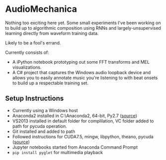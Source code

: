 # AudioMechanica

Nothing too exciting here yet. Some small experiments I've been working on to build up to algorithmic composition using RNNs and largely-unsupervised learning directly from waveform training data.

Likely to be a fool's errand.

Currently consists of:
* A iPython notebook prototyping out some FFT transforms and MEL visualizations.
* A C# project that captures the Windows audio loopback device and allows you to easily annotate music you're listening to with beat onsets to build up a respectable training set.

## Setup Instructions

* Currently using a Windows host
* Anaconda2 installed in C:\Anaconda2, 64-bit, Py2.7 ([source](https://www.continuum.io/downloads))
* VS2013 installed in default folder for complilation, VC folder added to path for pycuda operation.
* Git installed and added to path
* Followed instructions for CUDA7.5, mingw, libpython, theano, pycuda ([source](https://vanishingcodes.wordpress.com/2015/10/25/installing-cuda-7-5-and-pycuda-on-windows-for-testing-theano-with-gpu/))
* Jupyter notebooks started from Anaconda Command Prompt
* `pip install pyglet` for multimedia playback